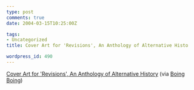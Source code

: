 ```yaml
---
type: post
comments: true
date: 2004-03-15T10:25:00Z

tags:
- Uncategorized
title: Cover Art for 'Revisions', An Anthology of Alternative Histo

wordpress_id: 490
---
```


[Cover Art for 'Revisions', An Anthology of Alternative History](http://www.mondolithic.com/ImageoftheweekHI.htm) (via [Boing Boing](http://www.boingboing.net))
